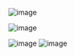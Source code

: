 ![image](https://github.com/kulhara-ankit/nxt-watch-app-reactjs/assets/146313680/8912cedf-2426-4640-ba46-841a526a1bd7)

![image](https://github.com/kulhara-ankit/nxt-watch-app-reactjs/assets/146313680/7d0cdf58-96d5-4e97-983d-43c7aa27a53b)

![image](https://github.com/kulhara-ankit/nxt-watch-app-reactjs/assets/146313680/e8738391-e5b8-4313-9d06-b5b1b79c6ab1)    ![image](https://github.com/kulhara-ankit/nxt-watch-app-reactjs/assets/146313680/5b6dd555-f206-4963-b843-e6f46fd58290)

